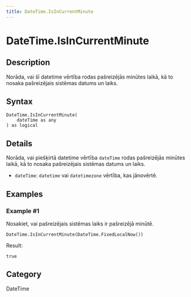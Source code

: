 ```yaml
---
title: DateTime.IsInCurrentMinute
---
```


# DateTime.IsInCurrentMinute


## Description

Norāda, vai šī datetime vērtība rodas pašreizējās minūtes laikā, kā to nosaka pašreizējais sistēmas datums un laiks.


## Syntax

```powerquery
DateTime.IsInCurrentMinute(
    dateTime as any
) as logical
```


## Details

Norāda, vai piešķirtā datetime vērtība <code>dateTime</code> rodas pašreizējās minūtes laikā, kā to nosaka pašreizējais sistēmas datums un laiks.      <ul>      <li><code>dateTime</code>: <code>datetime</code> vai <code>datetimezone</code> vērtība, kas jānovērtē.</li>      </ul>


## Examples

### Example #1 
Nosakiet, vai pašreizējais sistēmas laiks ir pašreizējā minūtē.
```powerquery
DateTime.IsInCurrentMinute(DateTime.FixedLocalNow())
```

Result: 
```powerquery
true
```




## Category
DateTime
